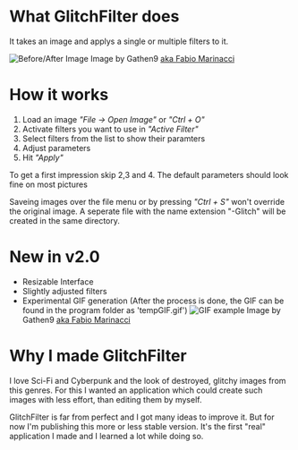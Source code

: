 # What GlitchFilter does
It takes an image and applys a single or multiple filters to it.

![Before/After Image](https://dl.dropboxusercontent.com/s/0i0pqqblf4ugv17/preview.png "Before / After")
Image by Gathen9 [aka Fabio Marinacci](https://deviantart.com/gathen9)

# How it works
1. Load an image *"File -> Open Image"* or *"Ctrl + O"*
2. Activate filters you want to use in *"Active Filter"*
3. Select filters from the list to show their paramters
4. Adjust parameters
5. Hit *"Apply"*

To get a first impression skip 2,3 and 4. The default parameters should look fine on most pictures

Saveing images over the file menu or by pressing *"Ctrl + S"* won't override the original image. A seperate file with the name extension "-Glitch" will be created in the same directory.

# New in v2.0
- Resizable Interface
- Slightly adjusted filters
- Experimental GIF generation (After the process is done, the GIF can be found in the program folder as 'tempGIF.gif')
![GIF example](https://dl.dropboxusercontent.com/s/bylat5qg5zsxt0t/previewGIF.gif "GIF example")
Image by Gathen9 [aka Fabio Marinacci](https://deviantart.com/gathen9)

# Why I made GlitchFilter
I love Sci-Fi and Cyberpunk and the look of destroyed, glitchy images from this genres. For this I wanted an application which could create such images with less effort, than editing them by myself.

GlitchFilter is far from perfect and I got many ideas to improve it. But for now I'm publishing this more or less stable version.
It's the first "real" application I made and I learned a lot while doing so.
